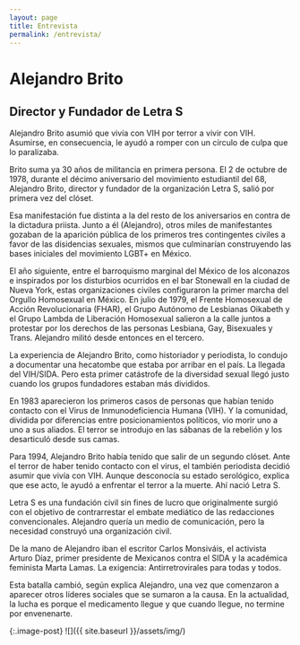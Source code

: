 ```yaml
---
layout: page
title: Entrevista
permalink: /entrevista/
---
```


# Alejandro Brito
## Director y Fundador de Letra S


Alejandro Brito asumió que vivía con VIH por terror a vivir con VIH. Asumirse, en consecuencia, le ayudó a romper con un círculo de culpa que lo paralizaba.  

Brito suma ya 30 años de militancia en primera persona. El 2 de octubre de 1978, durante el décimo aniversario del movimiento estudiantil del 68, Alejandro Brito, director y fundador de la organización Letra S, salió por primera vez del clóset.  

Esa manifestación fue distinta a la del resto de los aniversarios en contra de la dictadura priista. Junto a él (Alejandro), otros miles de manifestantes gozaban de la aparición pública de los primeros tres contingentes civiles a favor de las disidencias sexuales, mismos que culminarían construyendo las bases iniciales del movimiento LGBT+ en México. 

El año siguiente, entre el barroquismo marginal del México de los alconazos e inspirados por los disturbios ocurridos en el bar Stonewall en la ciudad de Nueva York, estas organizaciones civiles configuraron la primer marcha del Orgullo Homosexual en México. En julio de 1979, el Frente Homosexual de Acción Revolucionaria (FHAR), el Grupo Autónomo de Lesbianas Oikabeth y el Grupo Lambda de Liberación Homosexual salieron a la calle juntos a protestar por los derechos de las personas Lesbiana, Gay, Bisexuales y Trans. Alejandro militó desde entonces en el tercero.

La experiencia de Alejandro Brito, como historiador y periodista, lo condujo a documentar una hecatombe que estaba por arribar en el país. La llegada del VIH/SIDA. Pero esta primer catástrofe de la diversidad sexual llegó justo cuando los grupos fundadores estaban más divididos.

En 1983 aparecieron los primeros casos de personas que habían tenido contacto con el Virus de Inmunodeficiencia Humana (VIH). Y la comunidad, dividida por diferencias entre posicionamientos políticos, vio morir uno a uno a sus aliados. El terror se introdujo en las sábanas de la rebelión y los desarticuló desde sus camas.

Para 1994, Alejandro Brito había tenido que salir de un segundo clóset. Ante el terror de haber tenido contacto con el virus, el también periodista decidió asumir que vivía con VIH. Aunque desconocía su estado serológico, explica que ese acto, le ayudó a enfrentar el terror a la muerte. Ahí nació Letra S.

Letra S es una fundación civil sin fines de lucro que originalmente surgió con el objetivo de contrarrestar el embate mediático de las redacciones convencionales. Alejandro quería un medio de comunicación, pero la necesidad construyó una organización civil.

De la mano de Alejandro iban el escritor Carlos Monsiváis, el activista Arturo Díaz, primer presidente de Mexicanos contra el SIDA y la académica feminista Marta Lamas. La exigencia: Antirretrovirales para todas y todos. 

Esta batalla cambió, según explica Alejandro, una vez que comenzaron a aparecer otros líderes sociales que se sumaron a la causa. En la actualidad, la lucha es porque el medicamento llegue y que cuando llegue, no termine por envenenarte. 

{:.image-post}
![]({{ site.baseurl }}/assets/img/)
